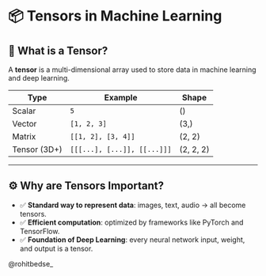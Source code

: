 # 📦 Tensors in Machine Learning

## 🧠 What is a Tensor?

A **tensor** is a multi-dimensional array used to store data in machine learning and deep learning.

| Type          | Example                      | Shape       |
|---------------|------------------------------|-------------|
| Scalar        | `5`                          | ()          |
| Vector        | `[1, 2, 3]`                  | (3,)        |
| Matrix        | `[[1, 2], [3, 4]]`           | (2, 2)      |
| Tensor (3D+)  | `[[[...], [...]], [[...]]]`  | (2, 2, 2)   |

---

## ⚙️ Why are Tensors Important?

- ✅ **Standard way to represent data**: images, text, audio → all become tensors.
- ✅ **Efficient computation**: optimized by frameworks like PyTorch and TensorFlow.
- ✅ **Foundation of Deep Learning**: every neural network input, weight, and output is a tensor.

@rohitbedse_